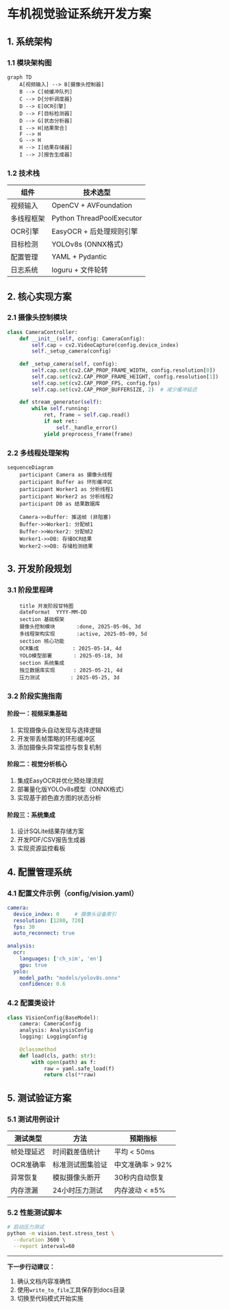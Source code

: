 # 车机视觉验证系统开发方案

## 1. 系统架构

### 1.1 模块架构图
```mermaid
graph TD
    A[视频输入] --> B[摄像头控制器]
    B --> C[帧缓冲队列]
    C --> D{分析调度器}
    D --> E[OCR引擎]
    D --> F[目标检测器]
    D --> G[状态分析器]
    E --> H[结果聚合]
    F --> H
    G --> H
    H --> I[结果存储器]
    I --> J[报告生成器]
```

### 1.2 技术栈
| 组件           | 技术选型                  |
|----------------|--------------------------|
| 视频输入        | OpenCV + AVFoundation    |
| 多线程框架      | Python ThreadPoolExecutor|
| OCR引擎         | EasyOCR + 后处理规则引擎  |
| 目标检测        | YOLOv8s (ONNX格式)       |
| 配置管理        | YAML + Pydantic          |
| 日志系统        | loguru + 文件轮转        |

## 2. 核心实现方案

### 2.1 摄像头控制模块
```python
class CameraController:
    def __init__(self, config: CameraConfig):
        self.cap = cv2.VideoCapture(config.device_index)
        self._setup_camera(config)
        
    def _setup_camera(self, config):
        self.cap.set(cv2.CAP_PROP_FRAME_WIDTH, config.resolution[0])
        self.cap.set(cv2.CAP_PROP_FRAME_HEIGHT, config.resolution[1])
        self.cap.set(cv2.CAP_PROP_FPS, config.fps)
        self.cap.set(cv2.CAP_PROP_BUFFERSIZE, 2)  # 减少缓冲延迟
        
    def stream_generator(self):
        while self.running:
            ret, frame = self.cap.read()
            if not ret:
                self._handle_error()
            yield preprocess_frame(frame)
```

### 2.2 多线程处理架构
```mermaid
sequenceDiagram
    participant Camera as 摄像头线程
    participant Buffer as 环形缓冲区
    participant Worker1 as 分析线程1
    participant Worker2 as 分析线程2
    participant DB as 结果数据库
    
    Camera->>Buffer: 推送帧 (非阻塞)
    Buffer->>Worker1: 分配帧1
    Buffer->>Worker2: 分配帧2
    Worker1->>DB: 存储OCR结果
    Worker2->>DB: 存储检测结果
```

## 3. 开发阶段规划

### 3.1 阶段里程碑
```gantt
    title 开发阶段甘特图
    dateFormat  YYYY-MM-DD
    section 基础框架
    摄像头控制模块       :done, 2025-05-06, 3d
    多线程架构实现       :active, 2025-05-09, 5d
    section 核心功能
    OCR集成           : 2025-05-14, 4d
    YOLO模型部署       : 2025-05-18, 3d
    section 系统集成
    独立数据库实现      : 2025-05-21, 4d
    压力测试          : 2025-05-25, 3d
```

### 3.2 阶段实施指南

#### 阶段一：视频采集基础
1. 实现摄像头自动发现与选择逻辑
2. 开发带丢帧策略的环形缓冲区
3. 添加摄像头异常监控与恢复机制

#### 阶段二：视觉分析核心
1. 集成EasyOCR并优化预处理流程
2. 部署量化版YOLOv8s模型（ONNX格式）
3. 实现基于颜色直方图的状态分析

#### 阶段三：系统集成
1. 设计SQLite结果存储方案
2. 开发PDF/CSV报告生成器
3. 实现资源监控看板

## 4. 配置管理系统

### 4.1 配置文件示例（config/vision.yaml）
```yaml
camera:
  device_index: 0     # 摄像头设备索引
  resolution: [1280, 720]
  fps: 30
  auto_reconnect: true
  
analysis:
  ocr:
    languages: ['ch_sim', 'en']
    gpu: true
  yolo:
    model_path: "models/yolov8s.onnx"
    confidence: 0.6
```

### 4.2 配置类设计
```python
class VisionConfig(BaseModel):
    camera: CameraConfig
    analysis: AnalysisConfig
    logging: LoggingConfig
    
    @classmethod
    def load(cls, path: str):
        with open(path) as f:
            raw = yaml.safe_load(f)
            return cls(**raw)
```

## 5. 测试验证方案

### 5.1 测试用例设计
| 测试类型       | 方法                  | 预期指标            |
|---------------|-----------------------|--------------------|
| 帧处理延迟     | 时间戳差值统计        | 平均 < 50ms        |
| OCR准确率      | 标准测试图集验证      | 中文准确率 > 92%   |
| 异常恢复       | 模拟摄像头断开        | 30秒内自动恢复     |
| 内存泄漏       | 24小时压力测试        | 内存波动 < ±5%     |

### 5.2 性能测试脚本
```bash
# 启动压力测试
python -m vision.test.stress_test \
  --duration 3600 \
  --report interval=60
```

---
**下一步行动建议：**
1. 确认文档内容准确性
2. 使用`write_to_file`工具保存到docs目录
3. 切换至代码模式开始实施